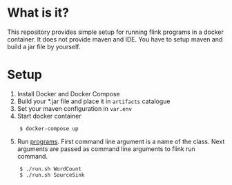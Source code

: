 # What is it?
This repository provides simple setup for running flink programs in a docker container. It does not provide maven and IDE. You have to setup maven and build a jar file by yourself.

# Setup
1. Install Docker and Docker Compose
2. Build your *.jar file and place it in ``artifacts`` catalogue
3. Set your maven configuration in ``var.env``
4. Start docker container
```
    $ docker-compose up
```
5. Run [programs](https://github.com/finfando/flink_programs). First command line argument is a name of the class. Next arguments are passed as command line arguments to flink run command.
```
    $ ./run.sh WordCount
    $ ./run.sh SourceSink
```